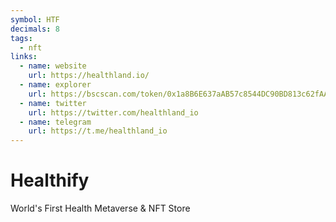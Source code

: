 ```yaml
---
symbol: HTF
decimals: 8
tags:
  - nft
links:
  - name: website
    url: https://healthland.io/
  - name: explorer
    url: https://bscscan.com/token/0x1a8B6E637aAB57c8544DC90BD813c62fAA68AA1C
  - name: twitter
    url: https://twitter.com/healthland_io
  - name: telegram
    url: https://t.me/healthland_io
---
```


# Healthify

World's First Health Metaverse & NFT Store
